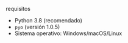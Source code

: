 requisitos
- Python 3.8 (recomendado)
- `pyo` (versión 1.0.5)
- Sistema operativo: Windows/macOS/Linux
